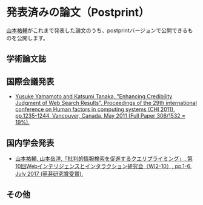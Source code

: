 # 発表済みの論文（Postprint）
[山本祐輔](http://hontolab.org/)がこれまで発表した論文のうち、postprintバージョンで公開できるものを公開します。


## 学術論文誌


## 国際会議発表
- [Yusuke Yamamoto and Katsumi Tanaka, "Enhancing Credibility Judgment of Web Search Results", Proceedings of the 29th international conference on Human factors in computing systems (CHI 2011), pp.1235-1244, Vancouver, Canada, May 2011 (Full Paper 306/1532 = 19%).](https://github.com/trycycle/postprint-paper/raw/master/content/chi2011.pdf)

## 国内学会発表
- [山本祐輔, 山本岳洋,「批判的情報検索を促進するクエリプライミング」, 第10回Webインテリジェンスとインタラクション研究会（WI2-10）, pp.1-6, July 2017 (萌芽研究賞受賞).](https://github.com/trycycle/postprint-paper/raw/master/content/WI2-2017-No-10.pdf)


## その他
